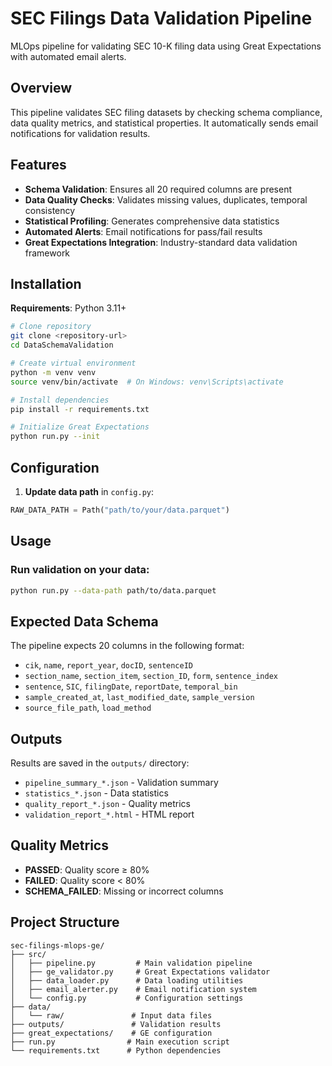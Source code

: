 # SEC Filings Data Validation Pipeline

MLOps pipeline for validating SEC 10-K filing data using Great Expectations with automated email alerts.

## Overview
This pipeline validates SEC filing datasets by checking schema compliance, data quality metrics, and statistical properties. It automatically sends email notifications for validation results.

## Features
- **Schema Validation**: Ensures all 20 required columns are present
- **Data Quality Checks**: Validates missing values, duplicates, temporal consistency
- **Statistical Profiling**: Generates comprehensive data statistics
- **Automated Alerts**: Email notifications for pass/fail results
- **Great Expectations Integration**: Industry-standard data validation framework

## Installation

**Requirements**: Python 3.11+

```bash
# Clone repository
git clone <repository-url>
cd DataSchemaValidation

# Create virtual environment
python -m venv venv
source venv/bin/activate  # On Windows: venv\Scripts\activate

# Install dependencies
pip install -r requirements.txt

# Initialize Great Expectations
python run.py --init
```

## Configuration

1. **Update data path** in `config.py`:
```python
RAW_DATA_PATH = Path("path/to/your/data.parquet")
```

## Usage

### Run validation on your data:
```bash
python run.py --data-path path/to/data.parquet
```

## Expected Data Schema

The pipeline expects 20 columns in the following format:
- `cik`, `name`, `report_year`, `docID`, `sentenceID`
- `section_name`, `section_item`, `section_ID`, `form`, `sentence_index`  
- `sentence`, `SIC`, `filingDate`, `reportDate`, `temporal_bin`
- `sample_created_at`, `last_modified_date`, `sample_version`
- `source_file_path`, `load_method`

## Outputs

Results are saved in the `outputs/` directory:
- `pipeline_summary_*.json` - Validation summary
- `statistics_*.json` - Data statistics
- `quality_report_*.json` - Quality metrics
- `validation_report_*.html` - HTML report

## Quality Metrics

- **PASSED**: Quality score ≥ 80%
- **FAILED**: Quality score < 80%
- **SCHEMA_FAILED**: Missing or incorrect columns

## Project Structure
```
sec-filings-mlops-ge/
├── src/
│   ├── pipeline.py         # Main validation pipeline
│   ├── ge_validator.py     # Great Expectations validator
│   ├── data_loader.py      # Data loading utilities
│   ├── email_alerter.py    # Email notification system
│   └── config.py           # Configuration settings
├── data/
│   └── raw/               # Input data files
├── outputs/               # Validation results
├── great_expectations/    # GE configuration
├── run.py                # Main execution script
└── requirements.txt      # Python dependencies
```
